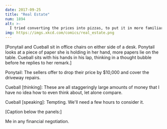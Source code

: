 ```yaml
---
date: 2017-09-25
title: "Real Estate"
num: 1894
alt: >-
  I tried converting the prices into pizzas, to put it in more familiar terms, and it just became a hard-to-think-about number of pizzas.
img: https://imgs.xkcd.com/comics/real_estate.png
---
```

[Ponytail and Cueball sit in office chairs on either side of a desk. Ponytail looks at a piece of paper she is holding in her hand, more papers lie on the table. Cueball sits with his hands in his lap, thinking in a thought bubble before he replies to her remark.]

Ponytail: The sellers offer to drop their price by $10,000 and cover the driveway repairs.

Cueball [thinking]: These are all staggeringly large amounts of money that I have no idea how to even think about, let alone compare.

Cueball [speaking]: Tempting. We'll need a few hours to consider it.

[Caption below the panels:]

Me in any financial negotiation.